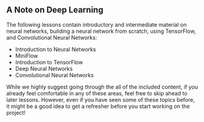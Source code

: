 ## A Note on Deep Learning

The following lessons contain introductory and intermediate material on neural networks, building a neural network from scratch, using TensorFlow, and Convolutional Neural Networks:
- Introduction to Neural Networks
- MiniFlow
- Introduction to TensorFlow
- Deep Neural Networks
- Convolutional Neural Networks

While we highly suggest going through the all of the included content, if you already feel comfortable in any of these areas, feel free to skip ahead to later lessons. However, even if you have seen some of these topics before, it might be a good idea to get a refresher before you start working on the project!
